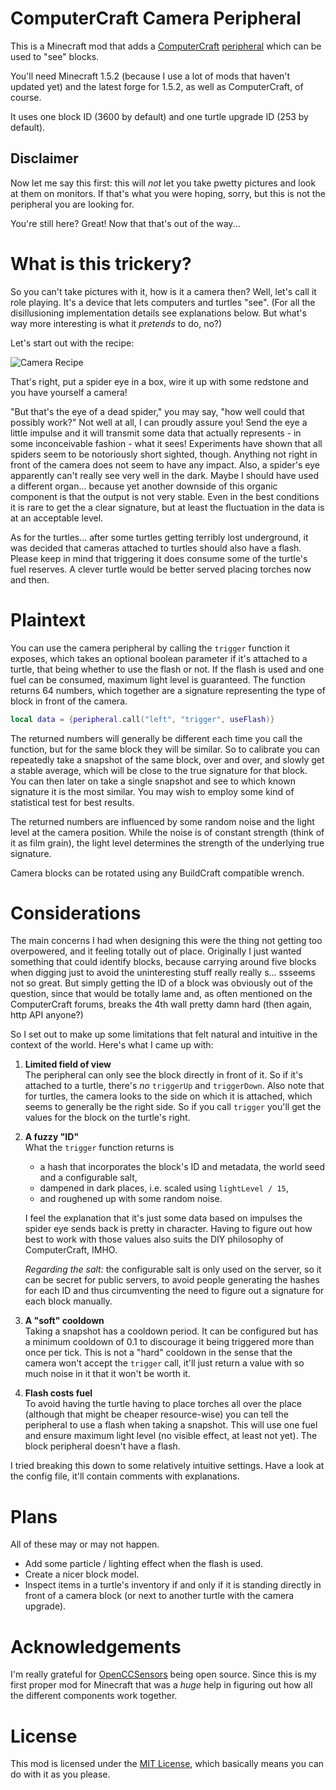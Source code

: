 ComputerCraft Camera Peripheral
===============================

This is a Minecraft mod that adds a [ComputerCraft][] [peripheral][] which can be used to "see" blocks.

You'll need Minecraft 1.5.2 (because I use a lot of mods that haven't updated yet) and the latest forge for 1.5.2, as well as ComputerCraft, of course.

It uses one block ID (3600 by default) and one turtle upgrade ID (253 by default).

Disclaimer
----------

Now let me say this first: this will *not* let you take pwetty pictures and look at them on monitors. If that's what you were hoping, sorry, but this is not the peripheral you are looking for.

You're still here? Great! Now that that's out of the way...

What is this trickery?
======================

So you can't take pictures with it, how is it a camera then? Well, let's call it role playing. It's a device that lets computers and turtles "see". (For all the disillusioning implementation details see explanations below. But what's way more interesting is what it *pretends* to do, no?)

Let's start out with the recipe:

![Camera Recipe](http://i.imgur.com/Reigp2T.png)

That's right, put a spider eye in a box, wire it up with some redstone and you have yourself a camera!

"But that's the eye of a dead spider," you may say, "how well could that possibly work?"
Not well at all, I can proudly assure you! Send the eye a little impulse and it will transmit some data that actually represents - in some inconceivable fashion - what it sees! Experiments have shown that all spiders seem to be notoriously short sighted, though. Anything not right in front of the camera does not seem to have any impact. Also, a spider's eye apparently can't really see very well in the dark. Maybe I should have used a different organ... because yet another downside of this organic component is that the output is not very stable. Even in the best conditions it is rare to get the a clear signature, but at least the fluctuation in the data is at an acceptable level.

As for the turtles... after some turtles getting terribly lost underground, it was decided that cameras attached to turtles should also have a flash. Please keep in mind that triggering it does consume some of the turtle's fuel reserves. A clever turtle would be better served placing torches now and then.

Plaintext
=========

You can use the camera peripheral by calling the `trigger` function it exposes, which takes an optional boolean parameter if it's attached to a turtle, that being whether to use the flash or not. If the flash is used and one fuel can be consumed, maximum light level is guaranteed. The function returns 64 numbers, which together are a signature representing the type of block in front of the camera.

```lua
local data = {peripheral.call("left", "trigger", useFlash)}
```

The returned numbers will generally be different each time you call the function, but for the same block they will be similar. So to calibrate you can repeatedly take
a snapshot of the same block, over and over, and slowly get a stable average, which will be close to the true signature for that block. You can then later on take a single snapshot and see to which known signature it is the most similar. You may wish to employ some kind of statistical test for best results.

The returned numbers are influenced by some random noise and the light level at the camera position. While the noise is of constant strength (think of it as film grain), the light level determines the strength of the underlying true signature.

Camera blocks can be rotated using any BuildCraft compatible wrench.

Considerations
==============

The main concerns I had when designing this were the thing not getting too overpowered, and it feeling totally out of place. Originally I just wanted something that could identify blocks, because carrying around five blocks when digging just to avoid the uninteresting stuff really really s... ssseems not so great. But simply getting the ID of a block was obviously out of the question, since that would be totally lame and, as often mentioned on the ComputerCraft forums, breaks the 4th wall pretty damn hard (then again, http API anyone?)

So I set out to make up some limitations that felt natural and intuitive in the context of the world. Here's what I came up with:

1. **Limited field of view**  
   The peripheral can only see the block directly in front of it. So if it's attached to a turtle, there's *no* `triggerUp` and `triggerDown`. Also note that for turtles, the camera looks to the side on which it is attached, which seems to generally be the right side. So if you call `trigger` you'll get the values for the block on the turtle's right.
2. **A fuzzy "ID"**  
   What the `trigger` function returns is
   - a hash that incorporates the block's ID and metadata, the world seed and a configurable salt,
   - dampened in dark places, i.e. scaled using `lightLevel / 15`,
   - and roughened up with some random noise.

   I feel the explanation that it's just some data based on impulses the spider eye sends back is pretty in character. Having to figure out how best to work with those values also suits the DIY philosophy of ComputerCraft, IMHO.

   *Regarding the salt:* the configurable salt is only used on the server, so it can be secret for public servers, to avoid people generating the hashes for each ID and thus circumventing the need to figure out a signature for each block manually.
3. **A "soft" cooldown**  
   Taking a snapshot has a cooldown period. It can be configured but has a minimum cooldown of 0.1 to discourage it being triggered more than once per tick. This is not a "hard" cooldown in the sense that the camera won't accept the `trigger` call, it'll just return a value with so much noise in it that it won't be worth it.
4. **Flash costs fuel**  
   To avoid having the turtle having to place torches all over the place (although that might be cheaper resource-wise) you can tell the peripheral to use a flash when taking a snapshot. This will use one fuel and ensure maximum light level (no visible effect, at least not yet). The block peripheral doesn't have a flash.

I tried breaking this down to some relatively intuitive settings. Have a look at the config file, it'll contain comments with explanations.

Plans
=====

All of these may or may not happen.

- Add some particle / lighting effect when the flash is used.
- Create a nicer block model.
- Inspect items in a turtle's inventory if and only if it is standing directly in front of a camera block (or next to another turtle with the camera upgrade).

Acknowledgements
================
I'm really grateful for [OpenCCSensors][] being open source. Since this is my first proper mod for Minecraft that was a *huge* help in figuring out how all the different components work together.

License
=======

This mod is licensed under the [MIT License][license], which basically means you can do with it as you please.

[computercraft]: http://www.computercraft.info/
[license]: http://opensource.org/licenses/mit-license.php
[OpenCCSensors]: https://github.com/Cloudhunter/OpenCCSensors
[peripheral]: http://computercraft.info/wiki/Category:User_Created_Peripherals